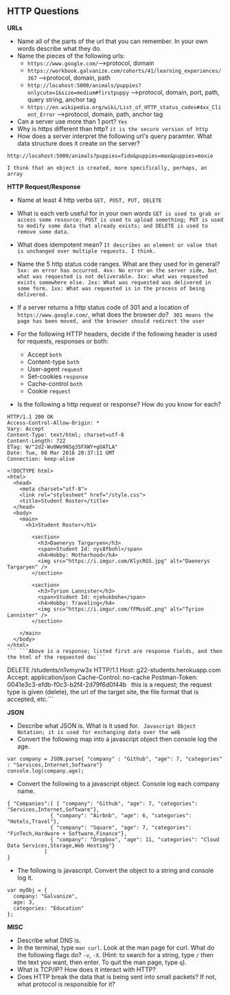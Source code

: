 ## HTTP Questions

__URLs__

* Name all of the parts of the url that you can remember.  In your own words describe what they do.
* Name the pieces of the following urls:
	* `https://www.google.com/`-->protocol, domain
	* `https://workbook.galvanize.com/cohorts/41/learning_experiences/367` -->protocol, domain, path
	* `http://locahost:5000/animals/puppies?onlycute=1&size=medium#firstpuppy` -->protocol, domain, port, path, query string, anchor tag
	* `https://en.wikipedia.org/wiki/List_of_HTTP_status_codes#4xx_Client_Error` -->protocol, domain, path, anchor tag
* Can a server use more than 1 port?
```Yes```
* Why is https different than http?
```it is the secure version of http```
* How does a server interpret the following url's query paramter.  What data structure does it create on the server?

```
http://locahost:5000/animals?puppies=fido&puppies=max&puppies=moxie
```

```I think that an object is created, more specifically, perhaps, an array```

__HTTP Request/Response__

* Name at least 4 http verbs
```GET, POST, PUT, DELETE```
* What is each verb useful for in your own words
```GET is used to grab or access some resource; POST is used to upload something; PUT is used to modify some data that already exists; and DELETE is used to remove some data.```
* What does idempotent mean?
``` It describes an element or value that is unchanged over multiple requests. I think. ```
* Name the 5 http status code ranges.  What are they used for in general?
``` 5xx: an error has occurred. 4xx: No error on the server side, but what was requested is not deliverable. 3xx: what was requested exists somewhere else. 2xx: What was requested was delivered in some form. 1xx: What was requested is in the process of being delivered. ```
* If a server returns a http status code of 301 and a location of `https://www.google.com/`, what does the browser do?
``` 301 means the page has been moved, and the browser should redirect the user```
* For the following HTTP headers, decide if the following header is used for requests, responses or both:
	* Accept ```both```
	* Content-type ```both```
	* User-agent ```request```
	* Set-cookies ```response```
	* Cache-control ```both```
	* Cookie ```request```
	

* Is the following a http request or response?  How do you know for each?

```
HTTP/1.1 200 OK
Access-Control-Allow-Origin: *
Vary: Accept
Content-Type: text/html; charset=utf-8
Content-Length: 722
ETag: W/"2d2-Wu0We9N5g35FXWY+gOATLA"
Date: Tue, 08 Mar 2016 20:37:11 GMT
Connection: keep-alive

<!DOCTYPE html>
<html>
  <head>
    <meta charset="utf-8">
    <link rel="stylesheet" href="/style.css">
    <title>Student Roster</title>
  </head>
  <body>
    <main>
      <h1>Student Roster</h1>
      
        <section>
          <h3>Daenerys Targaryen</h3>
          <span>Student Id: nys8fbohl</span>
          <h4>Hobby: Motherhood</h4>
          <img src="https://i.imgur.com/KlycRG5.jpg" alt="Daenerys Targaryen" />
        </section>
      
        <section>
          <h3>Tyrion Lannister</h3>
          <span>Student Id: njehukbohe</span>
          <h4>Hobby: Traveling</h4>
          <img src="https://i.imgur.com/fFMusdC.png" alt="Tyrion Lannister" />
        </section>
      
    </main>
  </body>
</html>
``` ```Above is a response; listed first are response fields, and then the html of the requested doc```

```
DELETE /students/n1vmyrw3x HTTP/1.1
Host: g22-students.herokuapp.com
Accept: application/json
Cache-Control: no-cache
Postman-Token: 0041e3c3-efdb-f0c3-b2f4-2d79f6d0f44b
``` ```this is a request; the request type is given (delete), the url of the target site, the file format that is accepted, etc.```

__JSON__

* Describe what JSON is.  What is it used for.
``` Javascript Object Notation; it is used for exchanging data over the web```
* Convert the following map into a javascript object then console log the age.

```
var company = JSON.parse{ "company" : "Github", "age": 7, "categories" : "Services,Internet,Software"}
console.log(company.age);

```
* Convert the following to a javascript object.  Console log each company name.

```
{ "Companies":[ { "company": "Github", "age": 7, "categories": "Services,Internet,Software"},
              { "company": "Airbnb", "age": 6, "categories": "Hotels,Travel"},
              { "company": "Square", "age": 7, "categories": "FinTech,Hardware + Software,Finance"},
              { "company": "Dropbox", "age": 11, "categories": "Cloud Data Services,Storage,Web Hosting"}
            ]
}
```
* The following is javascript.  Convert the object to a string and console log it.

```
var myObj = {
  company: "Galvanize",
  age: 3,
  categories: "Education"
};
```
__MISC__

* Describe what DNS is.
* In the terminal, type `man curl`.  Look at the man page for curl.  What do the following flags do? `-v`, `-X`.  (Hint: to search for a string, type `/` then the text you want, then enter.  To quit the man page, type `q`).
* What is TCP/IP?  How does it interact with HTTP?
* Does HTTP break the data that is being sent into small packets?  If not, what protocol is responsible for it?

